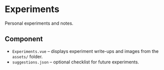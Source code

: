 # Experiments

Personal experiments and notes.

## Component
- `Experiments.vue` – displays experiment write-ups and images from the `assets/` folder.
- `suggestions.json` – optional checklist for future experiments.
